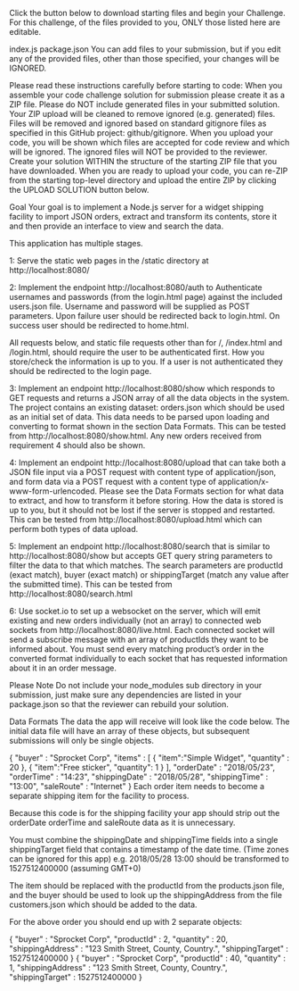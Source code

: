 Click the button below to download starting files and begin your Challenge.
For this challenge, of the files provided to you, ONLY those listed here are editable.

index.js
package.json
You can add files to your submission, but if you edit any of the provided files, other than those specified, your changes will be IGNORED.

Please read these instructions carefully before starting to code:
When you assemble your code challenge solution for submission please create it as a ZIP file.
Please do NOT include generated files in your submitted solution.
Your ZIP upload will be cleaned to remove ignored (e.g. generated) files.
Files will be removed and ignored based on standard gitignore files as specified in this GitHub project: github/gitignore.
When you upload your code, you will be shown which files are accepted for code review and which will be ignored.
The ignored files will NOT be provided to the reviewer.
Create your solution WITHIN the structure of the starting ZIP file that you have downloaded.
When you are ready to upload your code, you can re-ZIP from the starting top-level directory and upload the entire ZIP by clicking the UPLOAD SOLUTION button below.

Goal
Your goal is to implement a Node.js server for a widget shipping facility to import JSON orders, extract and transform its contents, store it and then provide an interface to view and search the data.

This application has multiple stages.

1: Serve the static web pages in the /static directory at http://localhost:8080/

2: Implement the endpoint http://localhost:8080/auth to Authenticate usernames and passwords (from the login.html page) against the included users.json file. Username and password will be supplied as POST parameters. Upon failure user should be redirected back to login.html. On success user should be redirected to home.html.

All requests below, and static file requests other than for /, /index.html and /login.html, should require the user to be authenticated first. How you store/check the information is up to you. If a user is not authenticated they should be redirected to the login page.

3: Implement an endpoint http://localhost:8080/show which responds to GET requests and returns a JSON array of all the data objects in the system. The project contains an existing dataset: orders.json which should be used as an initial set of data. This data needs to be parsed upon loading and converting to format shown in the section Data Formats. This can be tested from http://localhost:8080/show.html. Any new orders received from requirement 4 should also be shown.

4: Implement an endpoint http://localhost:8080/upload that can take both a JSON file input via a POST request with content type of application/json, and form data via a POST request with a content type of application/x-www-form-urlencoded. Please see the Data Formats section for what data to extract, and how to transform it before storing. How the data is stored is up to you, but it should not be lost if the server is stopped and restarted. This can be tested from http://localhost:8080/upload.html which can perform both types of data upload.

5: Implement an endpoint http://localhost:8080/search that is similar to http://localhost:8080/show but accepts GET query string parameters to filter the data to that which matches. The search parameters are productId (exact match), buyer (exact match) or shippingTarget (match any value after the submitted time). This can be tested from http://localhost:8080/search.html

6: Use socket.io to set up a websocket on the server, which will emit existing and new orders individually (not an array) to connected web sockets from http://localhost:8080/live.html. Each connected socket will send a subscribe message with an array of productIds they want to be informed about. You must send every matching product’s order in the converted format individually to each socket that has requested information about it in an order message.

Please Note
Do not include your node_modules sub directory in your submission, just make sure any dependencies are listed in your package.json so that the reviewer can rebuild your solution.

Data Formats
The data the app will receive will look like the code below. The initial data file will have an array of these objects, but subsequent submissions will only be single objects.

{
  "buyer" : "Sprocket Corp",
  "items" : [
    {
      "item":"Simple Widget",
      "quantity" : 20
    },
    {
      "item":"Free sticker",
      "quantity": 1
    }
  ],
  "orderDate" : "2018/05/23",
  "orderTime" : "14:23",
  "shippingDate" : "2018/05/28",
  "shippingTime" : "13:00",
  "saleRoute" : "Internet"
}
Each order item needs to become a separate shipping item for the facility to process.

Because this code is for the shipping facility your app should strip out the orderDate orderTime and saleRoute data as it is unnecessary.

You must combine the shippingDate and shippingTime fields into a single shippingTarget field that contains a timestamp of the date time. (Time zones can be ignored for this app) e.g. 2018/05/28 13:00 should be transformed to 1527512400000 (assuming GMT+0)

The item should be replaced with the productId from the products.json file, and the buyer should be used to look up the shippingAddress from the file customers.json which should be added to the data.

For the above order you should end up with 2 separate objects:

{
  "buyer" : "Sprocket Corp",
  "productId" : 2,
  "quantity" : 20,
  "shippingAddress" : "123 Smith Street, County, Country.",
  "shippingTarget" : 1527512400000
}
{
  "buyer" : "Sprocket Corp",
  "productId" : 40,
  "quantity" : 1,
  "shippingAddress" : "123 Smith Street, County, Country.",
  "shippingTarget" : 1527512400000
}